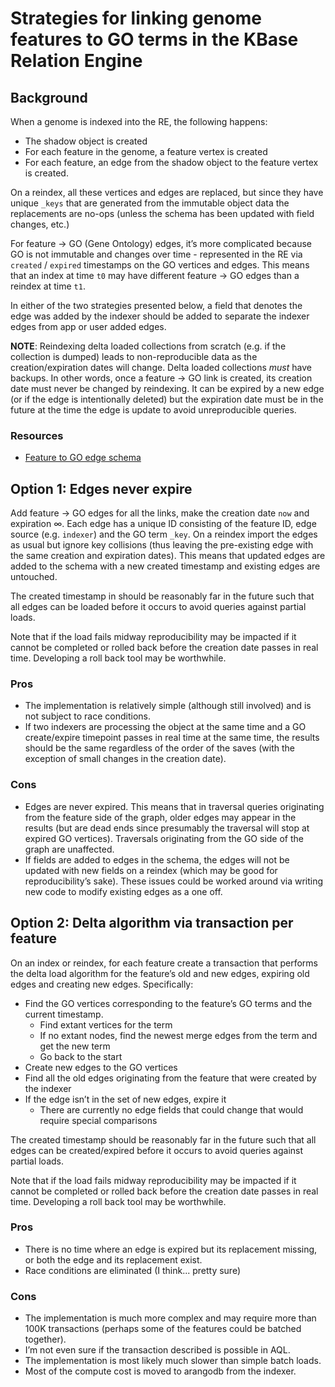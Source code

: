 # Strategies for linking genome features to GO terms in the KBase Relation Engine

## Background

When a genome is indexed into the RE, the following happens:

* The shadow object is created
* For each feature in the genome, a feature vertex is created
* For each feature, an edge from the shadow object to the feature vertex is created.

On a reindex, all these vertices and edges are replaced, but since they have unique `_keys`
that are generated from the immutable object data the replacements are no-ops (unless the schema
has been updated with field changes, etc.)

For feature -> GO (Gene Ontology) edges, it’s more complicated because GO is not immutable
and changes over time - represented in the RE via `created` / `expired` timestamps on the
GO vertices and edges. This means that an index at time `t0` may have different feature -> GO
edges than a reindex at time `t1`.

In either of the two strategies presented below, a field that denotes the edge was added by the
indexer should be added to separate the indexer edges from app or user added edges.

**NOTE**: Reindexing delta loaded collections from scratch (e.g. if the collection is dumped)
leads to non-reproducible data as the creation/expiration dates will change. Delta loaded
collections *must* have backups.
In other words, once a feature -> GO link is created, its creation date must never be changed
by reindexing. It can be expired by a new edge (or if the edge is intentionally deleted) but
the expiration date must be in the future at the time the edge is update to avoid unreproducible
queries.

### Resources

* [Feature to GO edge schema](https://github.com/kbase/relation_engine_spec/blob/develop/schemas/ws/ws_feature_has_GO_annotation.yaml)

## Option 1: Edges never expire

Add feature -> GO edges for all the links, make the creation date `now` and expiration ∞.
Each edge has a unique ID consisting of the feature ID, edge source (e.g. `indexer`) and the
GO term `_key`. On a reindex import the edges as usual but ignore key collisions (thus leaving
the pre-existing edge with the same creation and expiration dates). This means that updated
edges are added to the schema with a new created timestamp and existing edges are untouched.

The created timestamp in should be reasonably far in the future such that all edges
can be loaded before it occurs to avoid queries against partial loads.

Note that if the load fails midway reproducibility may be impacted if it cannot be completed
or rolled back before the creation date passes in real time. Developing a roll back tool may be
worthwhile.

### Pros
* The implementation is relatively simple (although still involved) and is not subject to
  race conditions.
* If two indexers are processing the object at the same time and a GO create/expire timepoint
  passes in real time at the same time, the results should be the same regardless of the order of
  the saves (with the exception of small changes in the creation date).

### Cons
* Edges are never expired. This means that in traversal queries originating from the feature side
  of the graph, older edges may appear in the results (but are dead ends since presumably the
  traversal will stop at expired GO vertices). Traversals originating from the GO side of the
  graph are unaffected.
* If fields are added to edges in the schema, the edges will not be updated with new fields on
  a reindex (which may be good for reproducibility’s sake). These issues could be worked around
  via writing new code to modify existing edges as a one off.

## Option 2: Delta algorithm via transaction per feature

On an index or reindex, for each feature create a transaction that performs the delta load
algorithm for the feature’s old and new edges, expiring old edges and creating new edges.
Specifically:

* Find the GO vertices corresponding to the feature’s GO terms and the current timestamp.
  * Find extant vertices for the term
  * If no extant nodes, find the newest merge edges from the term and get the new term
  * Go back to the start
* Create new edges to the GO vertices
* Find all the old edges originating from the feature that were created by the indexer
* If the edge isn’t in the set of new edges, expire it
  * There are currently no edge fields that could change that would require special comparisons

The created timestamp should be reasonably far in the future such that all edges can be
created/expired before it occurs to avoid queries against partial loads.

Note that if the load fails midway reproducibility may be impacted if it cannot be completed
or rolled back before the creation date passes in real time. Developing a roll back tool may be
worthwhile.

### Pros
* There is no time where an edge is expired but its replacement missing, or both the edge
  and its replacement exist.
* Race conditions are eliminated (I think... pretty sure)

### Cons
* The implementation is much more complex and may require more than 100K transactions
  (perhaps some of the features could be batched together).
* I’m not even sure if the transaction described is possible in AQL.
* The implementation is most likely much slower than simple batch loads.
* Most of the compute cost is moved to arangodb from the indexer.



